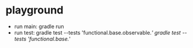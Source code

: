 # playground

- run main:
gradle run
- run test:
gradle test --tests 'functional.base.observable.*'
gradle test --tests 'functional.base.*'
